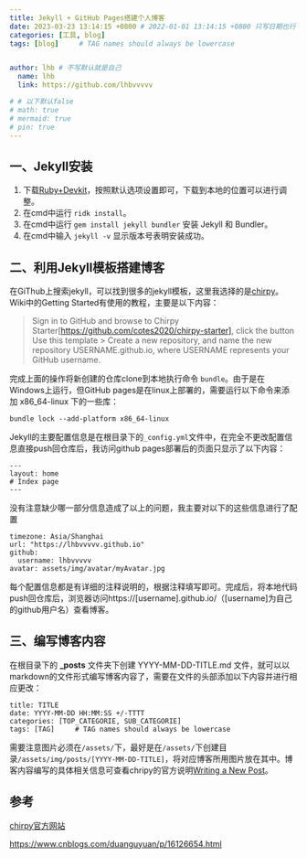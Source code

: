 ```yaml
---
title: Jekyll + GitHub Pages搭建个人博客
date: 2023-03-23 13:14:15 +0800 # 2022-01-01 13:14:15 +0800 只写日期也行；不写秒也行；这样也行 2022-03-09T00:55:42+08:00
categories: [工具, blog]
tags: [blog]     # TAG names should always be lowercase


author: lhb # 不写默认就是自己
  name: lhb
  link: https://github.com/lhbvvvvv

# # 以下默认false
# math: true
# mermaid: true
# pin: true
---
```

## 一、Jekyll安装
1. 下载[Ruby+Devkit](https://rubyinstaller.org/downloads/)，按照默认选项设置即可，下载到本地的位置可以进行调整。
2. 在cmd中运行 `ridk install`。
3. 在cmd中运行 `gem install jekyll bundler` 安装 Jekyll 和 Bundler。
4. 在cmd中输入 `jekyll -v` 显示版本号表明安装成功。

## 二、利用Jekyll模板搭建博客
在GiThub上搜索jekyll，可以找到很多的jekyll模板，这里我选择的是[chirpy](https://github.com/cotes2020/jekyll-theme-chirpy)。Wiki中的Getting Started有使用的教程，主要是以下内容：
> Sign in to GitHub and browse to Chirpy Starter[https://github.com/cotes2020/chirpy-starter], click the button Use this template > Create a new repository, and name the new repository USERNAME.github.io, where USERNAME represents your GitHub username.

完成上面的操作将新创建的仓库clone到本地执行命令 `bundle`。由于是在Windows上运行，但GitHub pages是在linux上部署的，需要运行以下命令来添加 x86_64-linux 下的一些库：
```
bundle lock --add-platform x86_64-linux
```
Jekyll的主要配置信息是在根目录下的`_config.yml`文件中，在完全不更改配置信息直接push回仓库后，我访问github pages部署后的页面只显示了以下内容：
```
---
layout: home
# Index page
---
```
没有注意缺少哪一部分信息造成了以上的问题，我主要对以下的这些信息进行了配置
```
timezone: Asia/Shanghai
url: "https://lhbvvvvv.github.io"
github:
  username: lhbvvvvv
avatar: assets/img/avatar/myAvatar.jpg
```
每个配置信息都是有详细的注释说明的，根据注释填写即可。完成后，将本地代码push回仓库后，浏览器访问https://[username].github.io/（[username]为自己的github用户名）查看博客。
## 三、编写博客内容

在根目录下的 **_posts** 文件夹下创建 YYYY-MM-DD-TITLE.md 文件，就可以以markdown的文件形式编写博客内容了，需要在文件的头部添加以下内容并进行相应更改：
```
title: TITLE
date: YYYY-MM-DD HH:MM:SS +/-TTTT
categories: [TOP_CATEGORIE, SUB_CATEGORIE]
tags: [TAG]     # TAG names should always be lowercase
```
需要注意图片必须在`/assets/`下，最好是在`/assets/`下创建目录`/assets/img/posts/[YYYY-MM-DD-TITLE]`，将对应博客所用图片放在其中。博客内容编写的具体相关信息可查看chripy的官方说明[Writing a New Post](https://chirpy.cotes.page/posts/write-a-new-post/)。

## 参考
[chirpy官方网站](https://chirpy.cotes.page)

https://www.cnblogs.com/duanguyuan/p/16126654.html
